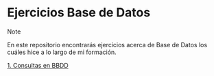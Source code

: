 # Ejercicios Base de Datos

> [!NOTE]
> En este repositorio encontrarás ejercicios acerca de Base de Datos los cuáles hice a lo largo de mi formación.

[1. Consultas en BBDD](database_queries/README.md)